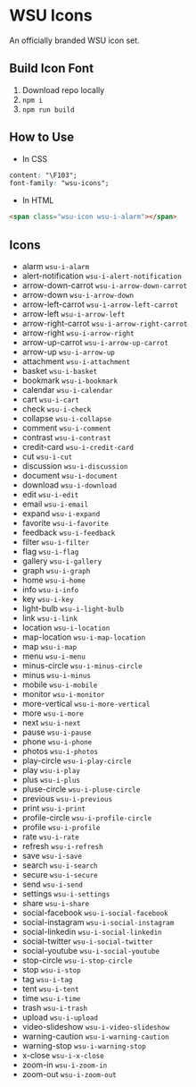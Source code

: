 # WSU Icons
An officially branded WSU icon set.

## Build Icon Font
1. Download repo locally
2. `npm i`
3. `npm run build`

## How to Use
- In CSS 
```css
content: "\F103"; 
font-family: "wsu-icons";
```
- In HTML 
```html
<span class="wsu-icon wsu-i-alarm"></span>
```

## Icons
- alarm `wsu-i-alarm`
- alert-notification `wsu-i-alert-notification`
- arrow-down-carrot `wsu-i-arrow-down-carrot`
- arrow-down `wsu-i-arrow-down`
- arrow-left-carrot `wsu-i-arrow-left-carrot`
- arrow-left `wsu-i-arrow-left`
- arrow-right-carrot `wsu-i-arrow-right-carrot`
- arrow-right `wsu-i-arrow-right`
- arrow-up-carrot `wsu-i-arrow-up-carrot`
- arrow-up `wsu-i-arrow-up`
- attachment `wsu-i-attachment`
- basket `wsu-i-basket`
- bookmark `wsu-i-bookmark`
- calendar `wsu-i-calendar`
- cart `wsu-i-cart`
- check `wsu-i-check`
- collapse `wsu-i-collapse`
- comment `wsu-i-comment`
- contrast `wsu-i-contrast`
- credit-card `wsu-i-credit-card`
- cut `wsu-i-cut`
- discussion `wsu-i-discussion`
- document `wsu-i-document`
- download `wsu-i-download`
- edit `wsu-i-edit`
- email `wsu-i-email`
- expand `wsu-i-expand`
- favorite `wsu-i-favorite`
- feedback `wsu-i-feedback`
- filter `wsu-i-filter`
- flag `wsu-i-flag`
- gallery `wsu-i-gallery`
- graph `wsu-i-graph`
- home `wsu-i-home`
- info `wsu-i-info`
- key `wsu-i-key`
- light-bulb `wsu-i-light-bulb`
- link `wsu-i-link`
- location `wsu-i-location`
- map-location `wsu-i-map-location`
- map `wsu-i-map`
- menu `wsu-i-menu`
- minus-circle `wsu-i-minus-circle`
- minus `wsu-i-minus`
- mobile `wsu-i-mobile`
- monitor `wsu-i-monitor`
- more-vertical `wsu-i-more-vertical`
- more `wsu-i-more`
- next `wsu-i-next`
- pause `wsu-i-pause`
- phone `wsu-i-phone`
- photos `wsu-i-photos`
- play-circle `wsu-i-play-circle`
- play `wsu-i-play`
- plus `wsu-i-plus`
- pluse-circle `wsu-i-pluse-circle`
- previous `wsu-i-previous`
- print `wsu-i-print`
- profile-circle `wsu-i-profile-circle`
- profile `wsu-i-profile`
- rate `wsu-i-rate`
- refresh `wsu-i-refresh`
- save `wsu-i-save`
- search `wsu-i-search`
- secure `wsu-i-secure`
- send `wsu-i-send`
- settings `wsu-i-settings`
- share `wsu-i-share`
- social-facebook `wsu-i-social-facebook`
- social-instagram `wsu-i-social-instagram`
- social-linkedin `wsu-i-social-linkedin`
- social-twitter `wsu-i-social-twitter`
- social-youtube `wsu-i-social-youtube`
- stop-circle `wsu-i-stop-circle`
- stop `wsu-i-stop`
- tag `wsu-i-tag`
- tent `wsu-i-tent`
- time `wsu-i-time`
- trash `wsu-i-trash`
- upload `wsu-i-upload`
- video-slideshow `wsu-i-video-slideshow`
- warning-caution `wsu-i-warning-caution`
- warning-stop `wsu-i-warning-stop`
- x-close `wsu-i-x-close`
- zoom-in `wsu-i-zoom-in`
- zoom-out `wsu-i-zoom-out`
